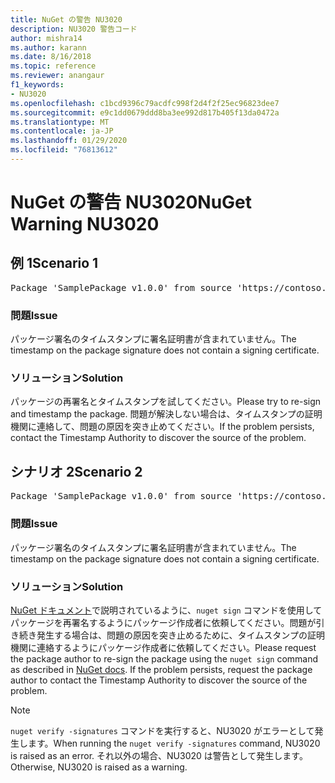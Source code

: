 ```yaml
---
title: NuGet の警告 NU3020
description: NU3020 警告コード
author: mishra14
ms.author: karann
ms.date: 8/16/2018
ms.topic: reference
ms.reviewer: anangaur
f1_keywords:
- NU3020
ms.openlocfilehash: c1bcd9396c79acdfc998f2d4f2f25ec96823dee7
ms.sourcegitcommit: e9c1dd0679ddd8ba3ee992d817b405f13da0472a
ms.translationtype: MT
ms.contentlocale: ja-JP
ms.lasthandoff: 01/29/2020
ms.locfileid: "76813612"
---
```

# <a name="nuget-warning-nu3020"></a><span data-ttu-id="58279-103">NuGet の警告 NU3020</span><span class="sxs-lookup"><span data-stu-id="58279-103">NuGet Warning NU3020</span></span>

## <a name="scenario-1"></a><span data-ttu-id="58279-104">例 1</span><span class="sxs-lookup"><span data-stu-id="58279-104">Scenario 1</span></span>

<pre>Package 'SamplePackage v1.0.0' from source 'https://contoso.com/index.json': The timestamp does not have a signing certificate.</pre>

### <a name="issue"></a><span data-ttu-id="58279-105">問題</span><span class="sxs-lookup"><span data-stu-id="58279-105">Issue</span></span>

<span data-ttu-id="58279-106">パッケージ署名のタイムスタンプに署名証明書が含まれていません。</span><span class="sxs-lookup"><span data-stu-id="58279-106">The timestamp on the package signature does not contain a signing certificate.</span></span>


### <a name="solution"></a><span data-ttu-id="58279-107">ソリューション</span><span class="sxs-lookup"><span data-stu-id="58279-107">Solution</span></span>

<span data-ttu-id="58279-108">パッケージの再署名とタイムスタンプを試してください。</span><span class="sxs-lookup"><span data-stu-id="58279-108">Please try to re-sign and timestamp the package.</span></span> <span data-ttu-id="58279-109">問題が解決しない場合は、タイムスタンプの証明機関に連絡して、問題の原因を突き止めてください。</span><span class="sxs-lookup"><span data-stu-id="58279-109">If the problem persists, contact the Timestamp Authority to discover the source of the problem.</span></span>



## <a name="scenario-2"></a><span data-ttu-id="58279-110">シナリオ 2</span><span class="sxs-lookup"><span data-stu-id="58279-110">Scenario 2</span></span>

<pre>Package 'SamplePackage v1.0.0' from source 'https://contoso.com/index.json': The primary signature's timestamp does not have a signing certificate.</pre>

### <a name="issue"></a><span data-ttu-id="58279-111">問題</span><span class="sxs-lookup"><span data-stu-id="58279-111">Issue</span></span>

<span data-ttu-id="58279-112">パッケージ署名のタイムスタンプに署名証明書が含まれていません。</span><span class="sxs-lookup"><span data-stu-id="58279-112">The timestamp on the package signature does not contain a signing certificate.</span></span>


### <a name="solution"></a><span data-ttu-id="58279-113">ソリューション</span><span class="sxs-lookup"><span data-stu-id="58279-113">Solution</span></span>

<span data-ttu-id="58279-114">[NuGet ドキュメント](../../create-packages/sign-a-package.md)で説明されているように、`nuget sign` コマンドを使用してパッケージを再署名するようにパッケージ作成者に依頼してください。問題が引き続き発生する場合は、問題の原因を突き止めるために、タイムスタンプの証明機関に連絡するようにパッケージ作成者に依頼してください。</span><span class="sxs-lookup"><span data-stu-id="58279-114">Please request the package author to re-sign the package using the `nuget sign` command as described in [NuGet docs](../../create-packages/sign-a-package.md). If the problem persists, request the package author to contact the Timestamp Authority to discover the source of the problem.</span></span>


> [!Note]
> <span data-ttu-id="58279-115">`nuget verify -signatures` コマンドを実行すると、NU3020 がエラーとして発生します。</span><span class="sxs-lookup"><span data-stu-id="58279-115">When running the `nuget verify -signatures` command, NU3020 is raised as an error.</span></span> <span data-ttu-id="58279-116">それ以外の場合、NU3020 は警告として発生します。</span><span class="sxs-lookup"><span data-stu-id="58279-116">Otherwise, NU3020 is raised as a warning.</span></span>
